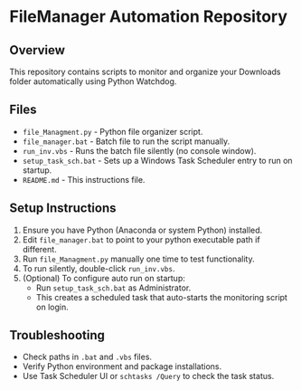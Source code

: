 # FileManager Automation Repository

## Overview

This repository contains scripts to monitor and organize your Downloads folder automatically using Python Watchdog.

## Files

- `file_Managment.py` - Python file organizer script.
- `file_manager.bat` - Batch file to run the script manually.
- `run_inv.vbs` - Runs the batch file silently (no console window).
- `setup_task_sch.bat` - Sets up a Windows Task Scheduler entry to run on startup.
- `README.md` - This instructions file.

## Setup Instructions

1. Ensure you have Python (Anaconda or system Python) installed.
2. Edit `file_manager.bat` to point to your python executable path if different.
3. Run `file_Managment.py` manually one time to test functionality.
4. To run silently, double-click `run_inv.vbs`.
5. (Optional) To configure auto run on startup:
   - Run `setup_task_sch.bat` as Administrator.
   - This creates a scheduled task that auto-starts the monitoring script on login.

## Troubleshooting

- Check paths in `.bat` and `.vbs` files.
- Verify Python environment and package installations.
- Use Task Scheduler UI or `schtasks /Query` to check the task status.
